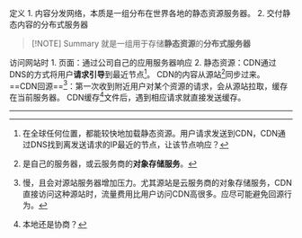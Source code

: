 定义
	1. 内容分发网络，本质是一组分布在世界各地的静态资源服务器。
	2. 交付静态内容的分布式服务器

> [!NOTE] Summary
> 就是一组用于存储**静态资源**的**分布式服务器**

访问网站时
	1. 页面：通过公司自己的应用服务器响应
	2. 静态资源：CDN通过DNS的方式将用户**请求引导**到最近节点[^1]。
CDN的内容从源站[^2]同步过来。
==CDN回源==[^3]：第一次收到附近用户对某个资源的请求，会从源站拉取，缓存在当前服务器。
CDN缓存[^4]文件后，遇到相应请求就直接发送缓存。
****
[^1]: 在全球任何位置，都能较快地加载静态资源。用户请求发送到CDN，CDN通过DNS找到离发送请求的IP最近的节点，让该节点响应？
[^2]: 是自己的服务器，或云服务商的**对象存储服务**。
[^3]: 慢，且会对源站服务器增加压力。尤其源站是云服务商的对象存储服务，CDN直接访问这种源站时，流量费用比用户访问CDN高很多。应尽可能避免回源行为。
[^4]: 本地还是协商？